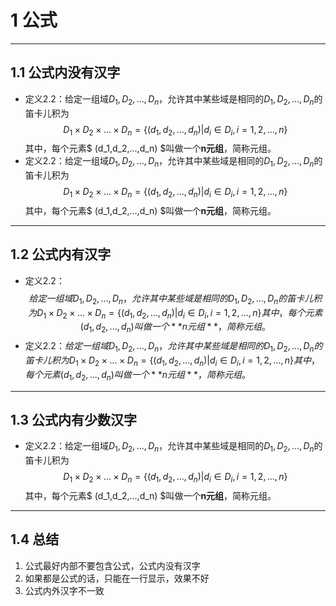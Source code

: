 # 1 公式  
---
## 1.1 公式内没有汉字   
- 定义2.2：给定一组域$D_1,D_2,...,D_n$，允许其中某些域是相同的$D_1,D_2,...,D_n$的笛卡儿积为$$ D_1 \times D_2 \times ...\times D_n  = \{ (d_1,d_2,...,d_n) | d_i \in D_i , i = 1, 2, ..., n  \} $$ 其中，每个元素$  (d_1,d_2,...,d_n)  $叫做一个**n元组**，简称元组。    
- 定义2.2：给定一组域$D_1,D_2,...,D_n$，允许其中某些域是相同的$D_1,D_2,...,D_n$的笛卡儿积为  $$D_1 \times D_2 \times ...\times D_n  = \{ (d_1,d_2,...,d_n) | d_i \in D_i , i = 1, 2, ..., n \}$$  其中，每个元素$  (d_1,d_2,...,d_n)  $叫做一个**n元组**，简称元组。  

---
## 1.2 公式内有汉字   
- 定义2.2：$$给定一组域D_1,D_2,...,D_n，允许其中某些域是相同的 D_1,D_2,...,D_n 的笛卡儿积为  D_1 \times D_2 \times ...\times D_n  = \{ (d_1,d_2,...,d_n) | d_i \in D_i , i = 1, 2, ..., n  \}   其中，每个元素   (d_1,d_2,...,d_n)   叫做一个**n元组**，简称元组。$$      
- 定义2.2：$给定一组域 D_1,D_2,...,D_n ，允许其中某些域是相同的 D_1,D_2,...,D_n 的笛卡儿积为   D_1 \times D_2 \times ...\times D_n  = \{ (d_1,d_2,...,d_n) | d_i \in D_i , i = 1, 2, ..., n \}   其中，每个元素   (d_1,d_2,...,d_n)   叫做一个**n元组**，简称元组。$  

---
## 1.3 公式内有少数汉字  
- 定义2.2：给定一组域$D_1,D_2,...,D_n$，允许其中某些域是相同的$D_1,D_2,...,D_n$的笛卡儿积为  $$D_1 \times D_2 \times ...\times D_n  = \{ (d_1,d_2,...,d_n) | d_i \in D_i , i = 1, 2, ..., n \}$$  其中，每个元素$  (d_1,d_2,...,d_n)  $叫做一个**n元组**，简称元组。  

---
## 1.4  总结  
1. 公式最好内部不要包含公式，公式内没有汉字     
2. 如果都是公式的话，只能在一行显示，效果不好       
3. 公式内外汉字不一致  


